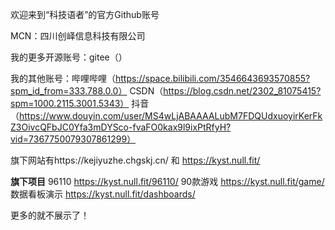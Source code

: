 欢迎来到“科技语者”的官方Github账号

MCN：四川创峄信息科技有限公司

我的更多开源账号：gitee（）

我的其他账号：哔哩哔哩（https://space.bilibili.com/3546643693570855?spm_id_from=333.788.0.0）
             CSDN（https://blog.csdn.net/2302_81075415?spm=1000.2115.3001.5343）
             抖音（https://www.douyin.com/user/MS4wLjABAAAALubM7FDQUdxuoyirKerFkZ3OivcQFbJC0Yfa3mDYSco-fvaFO0kax9l9ixPtRfyH?vid=7367750079307861299）
             
旗下网站有https://kejiyuzhe.chgskj.cn/ 和 https://kyst.null.fit/

**********旗下项目**********
96110   https://kyst.null.fit/96110/
90款游戏  https://kyst.null.fit/game/
数据看板演示    https://kyst.null.fit/dashboards/

更多的就不展示了！
